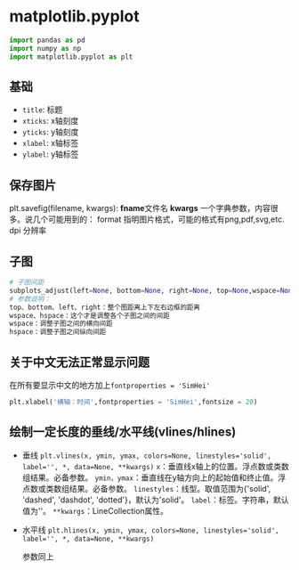 # matplotlib.pyplot

```python
import pandas as pd
import numpy as np
import matplotlib.pyplot as plt
```

## 基础

- `title`: 标题
- `xticks`: x轴刻度
- `yticks`: y轴刻度
- `xlabel`: x轴标签
- `ylabel`: y轴标签



## 保存图片

plt.savefig(filename, kwargs):
**fname**文件名
**kwargs** 一个字典参数，内容很多。说几个可能用到的：
format 指明图片格式，可能的格式有png,pdf,svg,etc.
dpi 分辨率

## 子图

```python
# 子图间距
subplots_adjust(left=None, bottom=None, right=None, top=None,wspace=None, hspace=None)
# 参数说明：
top、bottom、left、right：整个图距离上下左右边框的距离
wspace、hspace：这个才是调整各个子图之间的间距
wspace：调整子图之间的横向间距
hspace：调整子图之间纵向间距
```

## 关于中文无法正常显示问题

在所有要显示中文的地方加上`fontproperties = 'SimHei'`

```python
plt.xlabel('横轴：时间',fontproperties = 'SimHei',fontsize = 20)
```

## 绘制一定长度的垂线/水平线(vlines/hlines)

- 垂线
`plt.vlines(x, ymin, ymax, colors=None, linestyles='solid', label='', *, data=None, **kwargs)`
`x`：垂直线x轴上的位置。浮点数或类数组结果。必备参数。
`ymin，ymax`：垂直线在y轴方向上的起始值和终止值。浮点数或类数组结果。必备参数。
`linestyles`：线型。取值范围为{'solid', 'dashed', 'dashdot', 'dotted'}，默认为'solid'。
`label`：标签。字符串，默认值为''。
`**kwargs`：LineCollection属性。

- 水平线
  `plt.hlines(x, ymin, ymax, colors=None, linestyles='solid', label='', *, data=None, **kwargs)`

  参数同上		